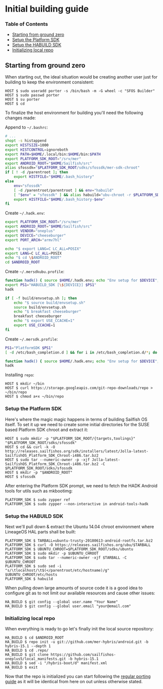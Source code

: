# Initial building guide

### Table of Contents
* [Starting from ground zero](#starting-from-ground-zero)
* [Setup the Platform SDK](#setup-the-platform-sdk)
* [Setup the HABUILD SDK](#setup-the-habuild-sdk)
* [Initializing local repo](#initializing-local-repo)

## Starting from ground zero

When starting out, the ideal situation would be creating another user just for building to keep the environment consistent:
```
HOST $ sudo useradd porter -s /bin/bash -m -G wheel -c "SFOS Builder"
HOST $ sudo passwd porter
HOST $ su porter
HOST $ cd
```

To finalize the host environment for building you'll need the following changes made:

Append to `~/.bashrc`:
```bash
# ...
shopt -s histappend
export HISTSIZE=1000
export HISTCONTROL=ignoreboth
export PATH=$HOME/.local/bin:$HOME/bin:$PATH
export PLATFORM_SDK_ROOT="/srv/mer"
export ANDROID_ROOT="$HOME/Sailfish/src"
alias sfossdk="$PLATFORM_SDK_ROOT/sdks/sfossdk/mer-sdk-chroot"
if [ ! -d /parentroot ]; then
    export HISTFILE="$HOME/.bash_history"
else
    env="sfossdk"
    [ -d /parentroot/parentroot ] && env="habuild"
    [ "$env" = "sfossdk" ] && alias habuild="ubu-chroot -r $PLATFORM_SDK_ROOT/sdks/ubuntu"
    export HISTFILE="$HOME/.bash_history-$env"
fi
```

Create `~/.hadk.env`:
```bash
export PLATFORM_SDK_ROOT="/srv/mer"
export ANDROID_ROOT="$HOME/Sailfish/src"
export VENDOR="oneplus"
export DEVICE="cheeseburger"
export PORT_ARCH="armv7hl"

echo "$ export LANG=C LC_ALL=POSIX"
export LANG=C LC_ALL=POSIX
echo "$ cd \$ANDROID_ROOT"
cd $ANDROID_ROOT
```

Create `~/.mersdkubu.profile`:
```bash
function hadk() { source $HOME/.hadk.env; echo "Env setup for $DEVICE"; }
export PS1="HABUILD_SDK [\${DEVICE}] $PS1"
hadk

if [ -f build/envsetup.sh ]; then
    echo "$ source build/envsetup.sh"
    source build/envsetup.sh
    echo "$ breakfast cheeseburger"
    breakfast cheeseburger
    echo "$ export USE_CCACHE=1"
    export USE_CCACHE=1
fi
```

Create `~/.mersdk.profile`:
```bash
PS1="PlatformSDK $PS1"
[ -d /etc/bash_completion.d ] && for i in /etc/bash_completion.d/*; do . $i; done

function hadk() { source $HOME/.hadk.env; echo "Env setup for $DEVICE"; }
hadk
```
Installing `repo`:
```
HOST $ mkdir ~/bin
HOST $ curl https://storage.googleapis.com/git-repo-downloads/repo > ~/bin/repo
HOST $ chmod a+x ~/bin/repo
```


### Setup the Platform SDK

Here's where the magic magic happens in terms of building Sailfish OS itself. To set it up we need to create some initial directories for the SUSE based Platform SDK chroot and extract it:
```
HOST $ sudo mkdir -p "$PLATFORM_SDK_ROOT/{targets,toolings}" "$PLATFORM_SDK_ROOT/sdks/sfossdk"
HOST $ cd && curl -k -O http://releases.sailfishos.org/sdk/installers/latest/Jolla-latest-SailfishOS_Platform_SDK_Chroot-i486.tar.bz2
HOST $ sudo tar --numeric-owner -p -xjf Jolla-latest-SailfishOS_Platform_SDK_Chroot-i486.tar.bz2 -C $PLATFORM_SDK_ROOT/sdks/sfossdk
HOST $ mkdir -p "$ANDROID_ROOT"
HOST $ sfossdk
```

After entering the Platform SDK prompt, we need to fetch the HADK Android tools for utils such as mkbootimg:
```
PLATFORM_SDK $ sudo zypper ref
PLATFORM_SDK $ sudo zypper --non-interactive in android-tools-hadk
```

### Setup the HABUILD SDK

Next we'll pull down & extract the Ubuntu 14.04 chroot environment where LineageOS HAL parts shall be built:
```
PLATFORM_SDK $ TARBALL=ubuntu-trusty-20180613-android-rootfs.tar.bz2
PLATFORM_SDK $ curl -O https://releases.sailfishos.org/ubu/$TARBALL
PLATFORM_SDK $ UBUNTU_CHROOT=$PLATFORM_SDK_ROOT/sdks/ubuntu
PLATFORM_SDK $ sudo mkdir -p $UBUNTU_CHROOT
PLATFORM_SDK $ sudo tar --numeric-owner -xjf $TARBALL -C $UBUNTU_CHROOT
PLATFORM_SDK $ sudo sed -i "s/\tlocalhost/\t$(</parentroot/etc/hostname)/g" $UBUNTU_CHROOT/etc/hosts
PLATFORM_SDK $ habuild
```

When pulling down large amounts of source code it is a good idea to configure git as to not limit our available resources and cause other issues:
```
HA_BUILD $ git config --global user.name "Your Name"
HA_BUILD $ git config --global user.email "your@email.com"
```

### Initializing local repo

When everything is ready to go let's finally init the local source repository:
```
HA_BUILD $ cd $ANDROID_ROOT
HA_BUILD $ repo init -u git://github.com/mer-hybris/android.git -b hybris-15.1 --depth 1
HA_BUILD $ cd .repo/
HA_BUILD $ git clone https://github.com/sailfishos-oneplus5/local_manifests.git -b hybris-15.1
HA_BUILD $ sed -i "/hybris-boot/d" manifest.xml
HA_BUILD $ exit
```

Now that the repo is initialized you can start following the [regular porting guide](BUILDING.md) as it will be identical from here on out unless otherwise stated.
